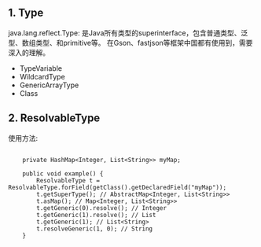 ## 1. Type

java.lang.reflect.Type: 是Java所有类型的superinterface，包含普通类型、泛型、数组类型、和primitive等。
在Gson、fastjson等框架中国都有使用到，需要深入的理解。

- TypeVariable
- WildcardType
- GenericArrayType
- Class

## 2. ResolvableType

使用方法:

``` 

	private HashMap<Integer, List<String>> myMap;

    public void example() {
        ResolvableType t = ResolvableType.forField(getClass().getDeclaredField("myMap"));
        t.getSuperType(); // AbstractMap<Integer, List<String>>
        t.asMap(); // Map<Integer, List<String>>
        t.getGeneric(0).resolve(); // Integer
        t.getGeneric(1).resolve(); // List
        t.getGeneric(1); // List<String>
        t.resolveGeneric(1, 0); // String
    }

```

